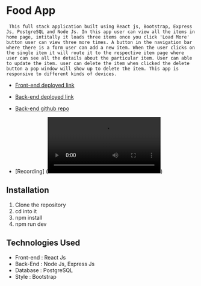# Food App

     This full stack application built using React js, Bootstrap, Express Js, PostgreSQL and Node Js. In this app user can view all the items in home page, intitally it loads three items once you click 'Load More' button user can view three more times. A button in the navigation bar where there is a form user can add a new item. When the user clicks on the single item it will route it to the respective item page where user can see all the details about the particular item. User can able to update the item. user can delete the item when clicked the delete button a pop window will show up to delete the item. This app is responsive to different kinds of devices.

- [Front-end deployed link](https://portfolio-project-food-api.netlify.app/)

- [Back-end deployed link](https://portfolio-project-food-api.onrender.com/foods/)

- [Back-end github repo](https://github.com/Jameel914/portfolio-project-back-end)

- [Recording] (<video src="video1619288816.mp4" controls title="Title"></video>)

## Installation

1. Clone the repository
2. cd into it
3. npm install
4. npm run dev

## Technologies Used

- Front-end : React Js
- Back-End : Node Js, Express Js
- Database : PostgreSQL
- Style : Bootstrap
